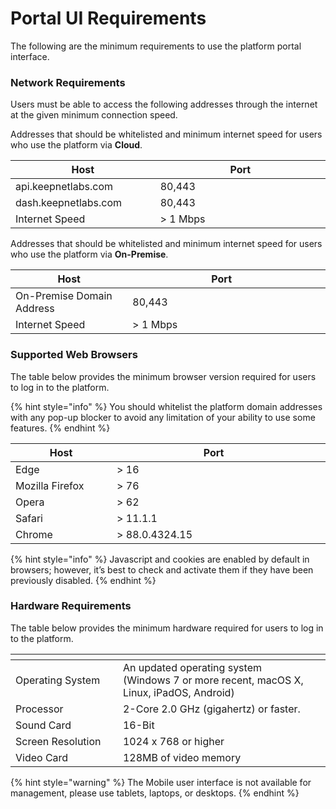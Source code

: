# Portal UI Requirements

The following are the minimum requirements to use the platform portal interface.

### Network Requirements

Users must be able to access the following addresses through the internet at the given minimum connection speed.&#x20;

Addresses that should be whitelisted and minimum internet speed for users who use the platform via **Cloud**.

<table><thead><tr><th width="267.1446246335302">Host</th><th width="482">Port</th></tr></thead><tbody><tr><td>api.keepnetlabs.com</td><td>80,443</td></tr><tr><td>dash.keepnetlabs.com</td><td>80,443</td></tr><tr><td>Internet Speed</td><td>> 1 Mbps</td></tr></tbody></table>

Addresses that should be whitelisted and minimum internet speed for users who use the platform via **On-Premise**.

<table><thead><tr><th width="265.35483870967744">Host</th><th width="482">Port</th><th data-hidden></th></tr></thead><tbody><tr><td>On-Premise Domain Address</td><td>80,443</td><td></td></tr><tr><td>Internet Speed</td><td>> 1 Mbps</td><td></td></tr></tbody></table>

### Supported Web Browsers

The table below provides the minimum browser version required for users to log in to the platform.

{% hint style="info" %}
You should whitelist the platform domain addresses with any pop-up blocker to avoid any limitation of your ability to use some features.
{% endhint %}

<table><thead><tr><th width="219.20762927936175">Host</th><th width="482">Port</th><th data-hidden></th></tr></thead><tbody><tr><td>Edge</td><td>> 16</td><td></td></tr><tr><td>Mozilla Firefox</td><td>> 76</td><td></td></tr><tr><td>Opera</td><td>> 62</td><td></td></tr><tr><td>Safari</td><td>> 11.1.1</td><td></td></tr><tr><td>Chrome</td><td>> 88.0.4324.15</td><td></td></tr></tbody></table>

{% hint style="info" %}
Javascript and cookies are enabled by default in browsers; however, it’s best to check and activate them if they have been previously disabled.
{% endhint %}

### Hardware Requirements

The table below provides the minimum hardware required for users to log in to the platform.&#x20;

<table><thead><tr><th width="220.89061440780463"></th><th width="482"></th><th data-hidden></th></tr></thead><tbody><tr><td>Operating System</td><td>An updated operating system (Windows 7 or more recent, macOS X, Linux, iPadOS, Android)</td><td></td></tr><tr><td>Processor</td><td>2-Core 2.0 GHz (gigahertz) or faster.</td><td></td></tr><tr><td>Sound Card</td><td>16-Bit</td><td></td></tr><tr><td>Screen Resolution</td><td>1024 x 768 or higher</td><td></td></tr><tr><td>Video Card</td><td>128MB of video memory</td><td></td></tr></tbody></table>

{% hint style="warning" %}
The Mobile user interface is not available for management, please use tablets, laptops, or desktops.
{% endhint %}
